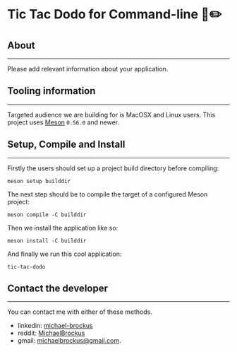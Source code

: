 # Tic Tac Dodo for Command-line 🦤✏️

## About

* * *

Please add relevant information about your application.

## Tooling information

* * *

Targeted audience we are building for is MacOSX and Linux users. This project uses
[Meson](https://mesonbuild.com/) `0.56.0` and newer.

## Setup, Compile and Install

* * *

Firstly the users should set up a project build directory before
compiling:

```console
meson setup builddir
```

The next step should be to compile the target of a configured
Meson project:

```console
meson compile -C builddir
```

Then we install the application like so:

```console
meson install -C builddir
```

And finally we run this cool application:

```console
tic-tac-dodo
```

## Contact the developer

* * *

You can contact me with either of these methods.

-   linkedin: [michael-brockus](https://www.linkedin.com/in/michael-brockus-1009a1174/)
-   reddit: [MichaelBrockus](https://www.reddit.com/user/MichaelBrockus)
-   gmail: [michaelbrockus@gmail.com](mailto:michaelbrockus@gmail.com).
